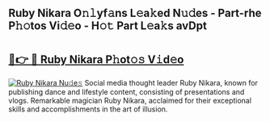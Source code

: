 ## Ruby Nikara O𝚗𝚕yf𝚊ns L𝚎a𝚔ed N𝚞𝚍es - Part-rhe P𝚑𝚘tos Vi𝚍𝚎o - H𝚘𝚝 Part L𝚎a𝚔s avDpt

# <h2><a href="http://kf4snt.oniu.top/?m=Ruby+Nikara">🔗👉 🔴 Ruby Nikara P𝚑ot𝚘𝚜 V𝚒d𝚎o</a></h2>

[![Ruby Nikara Nu𝚍e𝚜](https://i.imgur.com/0qMVB7G.gif)](http://kf4snt.oniu.top/?m=Ruby+Nikara)
Social media thought leader Ruby Nikara, known for publishing dance and lifestyle content, consisting of presentations and vlogs. Remarkable magician Ruby Nikara, acclaimed for their exceptional skills and accomplishments in the art of illusion.  
